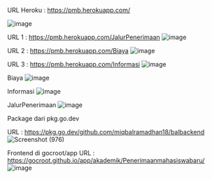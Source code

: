 URL Heroku : https://pmb.herokuapp.com/

![image](https://github.com/bukped/ws/assets/110887408/21753916-2e39-4f29-96f2-14e7b9cb6d5a)

URL 1 : https://pmb.herokuapp.com/JalurPenerimaan
![image](https://github.com/bukped/ws/assets/110887408/4cee1204-1fc6-4583-8ee0-3ecd92657cbf)

URL 2 : https://pmb.herokuapp.com/Biaya
![image](https://github.com/bukped/ws/assets/110887408/bfc0236d-017e-48c2-8cfa-167fef9665dd)

URL 3 : https://pmb.herokuapp.com/Informasi
![image](https://github.com/bukped/ws/assets/110887408/10206b78-33ab-4248-9113-b5aca1346aed)

Biaya
![image](https://github.com/bukped/ws/assets/110887408/9b4a0559-a105-464d-88d7-eafab3549758)

Informasi
![image](https://github.com/bukped/ws/assets/110887408/4fccd5ef-e3d1-412d-b695-242a5c61171b)

JalurPenerimaan
![image](https://github.com/bukped/ws/assets/110887408/cfa9d6af-dd8b-4ae9-839b-fd5a2568bfbd)

Package dari pkg.go.dev

URL : https://pkg.go.dev/github.com/miqbalramadhan18/balbackend
![Screenshot (976)](https://github.com/bukped/ws/assets/110887408/fb30230f-39d9-493d-a888-4f82bb003d9d)

Frontend di gocroot/app
URL : https://gocroot.github.io/app/akademik/Penerimaanmahasiswabaru/
![image](https://github.com/bukped/ws/assets/110887408/f98a6dc3-ac16-48b1-a9a7-072426983437)
